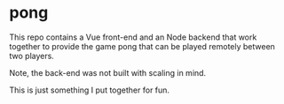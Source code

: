 # pong

This repo contains a Vue front-end and an Node backend that work together to provide the game pong that can be played remotely between two players.

Note, the back-end was not built with scaling in mind.

This is just something I put together for fun.
